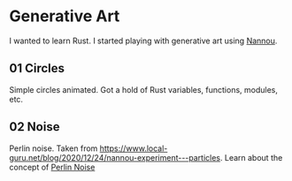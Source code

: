 # Generative Art

I wanted to learn Rust. I started playing with generative art using [Nannou](https://nannou.cc).

## 01 Circles

Simple circles animated. Got a hold of Rust variables, functions, modules, etc.

## 02 Noise

Perlin noise. Taken from https://www.local-guru.net/blog/2020/12/24/nannou-experiment---particles. Learn about the concept of [Perlin Noise](https://en.wikipedia.org/wiki/Perlin_noise#:~:text=Perlin%20noise%20is%20a%20type,the%20creation%20of%20image%20textures.)
